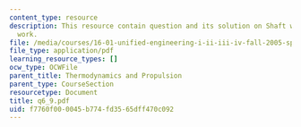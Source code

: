 ```yaml
---
content_type: resource
description: This resource contain question and its solution on Shaft work and Flow
  work.
file: /media/courses/16-01-unified-engineering-i-ii-iii-iv-fall-2005-spring-2006/f7760f000045b774fd3565dff470c092_q6_9.pdf
file_type: application/pdf
learning_resource_types: []
ocw_type: OCWFile
parent_title: Thermodynamics and Propulsion
parent_type: CourseSection
resourcetype: Document
title: q6_9.pdf
uid: f7760f00-0045-b774-fd35-65dff470c092
---
```

